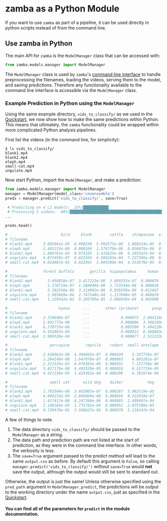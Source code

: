 # zamba as a Python Module

If you want to use `zamba` as part of a pipeline, it can be used directly in python scripts instead of from the command line.

## Use zamba in Python

The main API for `zamba` is the `ModelManager` class that can be accessed with:

```python
from zamba.models.manager import ModelManager
```

The `ModelManager` class is used by `zamba`'s
[command line interface](cli.md) to handle preprocessing the
filenames, loading the videos, serving them to the model, and saving
predictions. Therefore any functionality available to the command line
interface is accessible via the `ModelManager` class.


### Example Prediction in Python using the `ModelManager`

Using the same example directory, `vids_to_classify/` as we used in the
[Quickstart](index.md), we now show how to make the same predictions
within Python. This means that ultimately, the `zamba` functionality could be
wrapped within more complicated Python analysis pipelines.

First list the videos (in the command line, for simplicity):

```
$ ls vids_to_classify/
blank1.mp4
blank2.mp4
eleph.mp4
small-cat.mp4
ungulate.mp4
```

Now start Python, import the `ModelManager`, and make a prediction:

```python
from zamba.models.manager import ModelManager
manager = ModelManager(model_class='cnnensemble')
preds = manager.predict('vids_to_classify/', save=True)

 # Predicting on 4 L1 models:  25%|███████████▌                                  | 1/4 [02:04<06:14, 124.92s/it]
 # Processing 5 videos:  80%|███████████████████████████████████████████████████████▏             | 4/5 [01:34<00:23, 23.74s/it
...

preds.head()

#                        bird     blank        cattle    chimpanzee  elephant  \
# filename
# blank2.mp4     3.095961e-05  0.998250  5.992575e-08  1.880314e-05  0.000001
# eleph.mp4      2.491223e-06  0.000169  1.576770e-08  8.856079e-06  0.999592
# blank1.mp4     1.860761e-03  0.974185  3.433625e-06  9.265547e-04  0.000017
# ungulate.mp4   4.071459e-07  0.022434  6.694263e-04  7.227396e-08  0.000007
# small-cat.mp4  9.654887e-05  0.022991  3.805580e-04  4.553670e-05  0.000002

#                forest buffalo       gorilla  hippopotamus     human  \
# filename
# blank2.mp4       3.058858e-07  3.417223e-08  3.069252e-07  0.000079
# eleph.mp4        1.278719e-07  1.288049e-08  1.723544e-08  0.000018
# blank1.mp4       5.102556e-06  3.214902e-06  6.939250e-06  0.012967
# ungulate.mp4     2.905669e-04  2.747548e-04  1.117668e-05  0.000029
# small-cat.mp4    1.159542e-03  9.205705e-05  2.968036e-04  0.001000

#                       hyena      ...       other (primate)      pangolin  \
# filename                         ...
# blank2.mp4     3.319698e-07      ...              0.000073  2.684126e-07
# eleph.mp4      2.941773e-08      ...              0.000006  3.506190e-08
# blank1.mp4     6.278733e-06      ...              0.005580  5.494129e-06
# ungulate.mp4   9.451887e-05      ...              0.000015  6.508603e-06
# small-cat.mp4  3.999528e-04      ...              0.000077  2.511233e-04

#                   porcupine       reptile    rodent  small antelope  \
# filename
# blank2.mp4     2.626962e-06  4.384665e-07  0.000429    3.357736e-07
# eleph.mp4      1.264149e-08  1.647070e-07  0.000003    6.065281e-07
# blank1.mp4     2.311535e-05  8.976383e-06  0.000591    7.157736e-06
# ungulate.mp4   5.827179e-08  4.493329e-05  0.000018    6.327724e-05
# small-cat.mp4  4.427238e-05  1.429361e-04  0.000206    6.781974e-04

#                   small cat      wild dog    duiker           hog
# filename
# blank2.mp4     2.783504e-08  3.663065e-07  0.000287  5.982519e-05
# eleph.mp4      4.909233e-09  2.605069e-08  0.000016  8.522910e-07
# blank1.mp4     1.417417e-06  6.247396e-06  0.004685  2.489997e-04
# ungulate.mp4   2.148184e-05  1.775765e-04  0.000051  2.075789e-05
# small-cat.mp4  9.729478e-01  3.508627e-04  0.008978  5.116147e-04
```

A few of things to note.

1. The data directory `vids_to_classify/` should be passed to the `ModelManager` as a string.
2. The data path and prediction path are not listed at the start of prediction,
 as they were in the command line interface. In other words, the verbosity is
 less.
3. The `save=True` argument passed to the predict method will lead to the same
`output.csv` as before. By default this argument is `False`, so calling
`manager.predict('vids_to_classify/')` _without_ `save=True` would **not** save
 the output, although the output would still be sent to standard out.

Otherwise, the output is just the same! Unless otherwise specified using the
`pred_path` argument in `ModelManager.predict`, the predictions will be output
to the working directory under the name `output.csv`, just as specified in the
[Quickstart](index.md).

#### You can find all of the parameters for `predict` in the module documentation.
